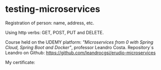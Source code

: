 # testing-microservices


Registration of person: name, address, etc.

Using http verbs: GET, POST, PUT and DELETE.

Course held on the UDEMY platform: *"Microservices from 0 with Spring Cloud, Spring Boot and Docker"*, professor Leandro Costa. Repository`s Leandro on Github: https://github.com/leandrocgsi/erudio-microservices 


My certificate:
